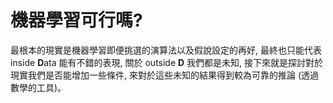 # 機器學習可行嗎?
最根本的現實是機器學習即便挑選的演算法以及假說設定的再好, 最終也只能代表 inside **D**ata 能有不錯的表現, 關於 outside **D** 我們都是未知, 接下來就是探討對於現實我們是否能增加一些條件, 來對於這些未知的結果得到較為可靠的推論 (透過數學的工具)。
